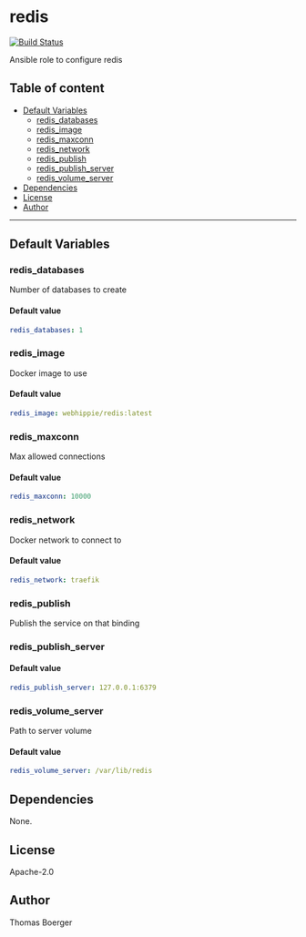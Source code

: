# redis

[![Build Status](https://cloud.drone.io/api/badges/rolehippie/redis/status.svg)](https://cloud.drone.io/rolehippie/redis)

Ansible role to configure redis

## Table of content

* [Default Variables](#default-variables)
  * [redis_databases](#redis_databases)
  * [redis_image](#redis_image)
  * [redis_maxconn](#redis_maxconn)
  * [redis_network](#redis_network)
  * [redis_publish](#redis_publish)
  * [redis_publish_server](#redis_publish_server)
  * [redis_volume_server](#redis_volume_server)
* [Dependencies](#dependencies)
* [License](#license)
* [Author](#author)

---

## Default Variables

### redis_databases

Number of databases to create

#### Default value

```YAML
redis_databases: 1
```

### redis_image

Docker image to use

#### Default value

```YAML
redis_image: webhippie/redis:latest
```

### redis_maxconn

Max allowed connections

#### Default value

```YAML
redis_maxconn: 10000
```

### redis_network

Docker network to connect to

#### Default value

```YAML
redis_network: traefik
```

### redis_publish

Publish the service on that binding

### redis_publish_server

#### Default value

```YAML
redis_publish_server: 127.0.0.1:6379
```

### redis_volume_server

Path to server volume

#### Default value

```YAML
redis_volume_server: /var/lib/redis
```

## Dependencies

None.

## License

Apache-2.0

## Author

Thomas Boerger

